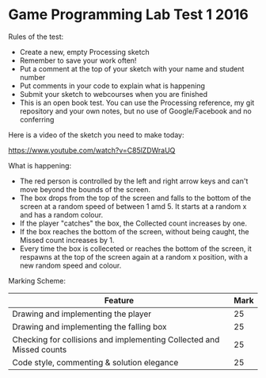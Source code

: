 # Game Programming Lab Test 1 2016

Rules of the test:
- Create a new, empty Processing sketch
- Remember to save your work often!
- Put a comment at the top of your sketch with your name and student number
- Put comments in your code to explain what is happening
- Submit your sketch to webcourses when you are finished
- This is an open book test. You can use the Processing reference, my git repository and your own notes, but no use of Google/Facebook and no conferring

Here is a video of the sketch you need to make today:

https://www.youtube.com/watch?v=C85lZDWraUQ

What is happening:

- The red person is controlled by the left and right arrow keys and can't move beyond the bounds of the screen.
- The box drops from the top of the screen and falls to the bottom of the screen at a random speed of between 1 amd 5. It starts at a random x and has a random colour.
- If the player "catches" the box, the Collected count increases by one.
- If the box reaches the bottom of the screen, without being caught, the Missed count increases by 1.
- Every time the box is colleceted or reaches the bottom of the screen, it respawns at the top of the screen again at a random x position, with a new random speed and colour.

Marking Scheme:

| Feature | Mark |
|---------|------|
| Drawing and implementing the player | 25 |
| Drawing and implementing the falling box | 25 |
| Checking for collisions and implementing Collected and Missed counts | 25 |
| Code style, commenting & solution elegance | 25 |